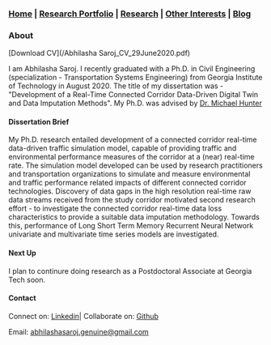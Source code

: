 ### [Home](README.md) | [Research Portfolio](/research.md) | [Research](research_projects.md) | [Other Interests](other_interests.md) | [Blog](blog.md) 
 
### About
[Download CV](/Abhilasha Saroj_CV_29June2020.pdf)

I am Abhilasha Saroj. I recently graduated with a Ph.D. in Civil Engineering (specialization - Transportation Systems Engineering) from Georgia Institute of Technology in August 2020. The title of my dissertation was - "Development of a Real-Time Connected Corridor Data-Driven Digital Twin and Data Imputation Methods". My Ph.D. was advised by [Dr. Michael Hunter](https://ce.gatech.edu/people/Faculty/811/overview)

#### Dissertation Brief
My Ph.D. research entailed development of a connected corridor real-time data-driven traffic simulation model, capable of providing traffic and environmental performance measures of the corridor at a (near) real-time rate. The simulation model developed can be used by research practitioners and transportation organizations to simulate and measure environmental and traffic performance related impacts of different connected corridor technologies. Discovery of data gaps in the high resolution real-time raw data streams received from the study corridor motivated second research effort - to investigate the connected corridor real-time data loss characteristics to provide a suitable data imputation methodology. Towards this, performance of Long Short Term Memory Recurrent Neural Network univariate and multivariate time series models are investigated. 

#### Next Up
I plan to continure doing research as a Postdoctoral Associate at Georgia Tech soon.


#### Contact
Connect on: [Linkedin](https://www.linkedin.com/in/abhilasha-saroj-gatech/)| Collaborate on: [Github](https://github.com/abhilashasaroj)

Email: abhilashasaroj.genuine@gmail.com
